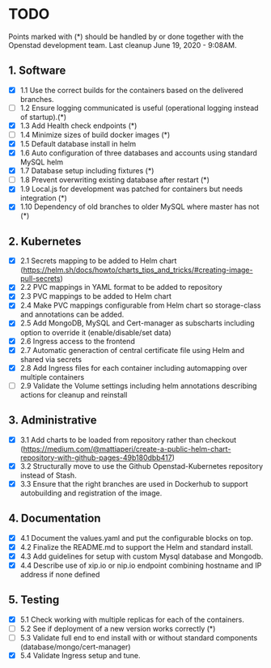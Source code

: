 # TODO

Points marked with (*) should be handled by or done together with the Openstad development team.
Last cleanup June 19, 2020 - 9:08AM.

## 1. Software

- [x] 1.1 Use the correct builds for the containers based on the delivered branches.
- [ ] 1.2 Ensure logging communicated is useful (operational logging instead of startup).(*)
- [x] 1.3 Add Health check endpoints (*)
- [ ] 1.4 Minimize sizes of build docker images (*)
- [x] 1.5 Default database install in helm
- [x] 1.6 Auto configuration of three databases and accounts using standard MySQL helm
- [x] 1.7 Database setup including fixtures (*)
- [ ] 1.8 Prevent overwriting existing database after restart (*)
- [x] 1.9 Local.js for development was patched for containers but needs integration (*)
- [x] 1.10 Dependency of old branches to older MySQL where master has not (*)

## 2. Kubernetes

- [x] 2.1 Secrets mapping to be added to Helm chart (https://helm.sh/docs/howto/charts_tips_and_tricks/#creating-image-pull-secrets)
- [x] 2.2 PVC mappings in YAML format to be added to repository
- [x] 2.3 PVC mappings to be added to Helm chart
- [x] 2.4 Make PVC mappings configurable from Helm chart so storage-class and annotations can be added.
- [x] 2.5 Add MongoDB, MySQL and Cert-manager as subscharts including option to override it (enable/disable/set data)
- [x] 2.6 Ingress access to the frontend
- [x] 2.7 Automatic generaction of central certificate file using Helm and shared via secrets
- [x] 2.8 Add Ingress files for each container including automapping over multiple containers
- [ ] 2.9 Validate the Volume settings including helm annotations describing actions for cleanup and reinstall

## 3. Administrative

- [x] 3.1 Add charts to be loaded from repository rather than checkout (https://medium.com/@mattiaperi/create-a-public-helm-chart-repository-with-github-pages-49b180dbb417)
- [x] 3.2 Structurally move to use the Github Openstad-Kubernetes repository instead of Stash.
- [x] 3.3 Ensure that the right branches are used in Dockerhub to support autobuilding and registration of the image.

## 4. Documentation

- [x] 4.1 Document the values.yaml and put the configurable blocks on top.
- [x] 4.2 Finalize the README.md to support the Helm and standard install.
- [x] 4.3 Add guidelines for setup with custom Mysql database and Mongodb.
- [x] 4.4 Describe use of xip.io or nip.io endpoint combining hostname and IP address if none defined

## 5. Testing

- [x] 5.1 Check working with multiple replicas for each of the containers.
- [ ] 5.2 See if deployment of a new version works correctly (*)
- [ ] 5.3 Validate full end to end install with or without standard components (database/mongo/cert-manager)
- [x] 5.4 Validate Ingress setup and tune.

